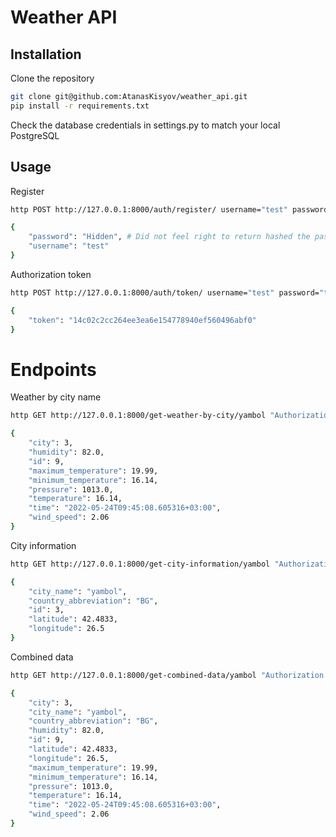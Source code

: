# Weather API

## Installation

Clone the repository

```bash
git clone git@github.com:AtanasKisyov/weather_api.git
pip install -r requirements.txt
```
Check the database credentials in settings.py to match your local PostgreSQL
## Usage

Register
```bash
http POST http://127.0.0.1:8000/auth/register/ username="test" password="test1234"

{
    "password": "Hidden", # Did not feel right to return hashed the password
    "username": "test"
}
```
Authorization token
```bash
http POST http://127.0.0.1:8000/auth/token/ username="test" password="test1234"

{
    "token": "14c02c2cc264ee3ea6e154778940ef560496abf0"
}
```

# Endpoints

Weather by city name
```bash
http GET http://127.0.0.1:8000/get-weather-by-city/yambol "Authorization: Token 14c02c2cc264ee3ea6e154778940ef560496abf0"

{
    "city": 3,
    "humidity": 82.0,
    "id": 9,
    "maximum_temperature": 19.99,
    "minimum_temperature": 16.14,
    "pressure": 1013.0,
    "temperature": 16.14,
    "time": "2022-05-24T09:45:08.605316+03:00",
    "wind_speed": 2.06
}
```
City information
```bash
http GET http://127.0.0.1:8000/get-city-information/yambol "Authorization: Token 14c02c2cc264ee3ea6e154778940ef560496abf0"

{
    "city_name": "yambol",
    "country_abbreviation": "BG",
    "id": 3,
    "latitude": 42.4833,
    "longitude": 26.5
}
```
Combined data
```bash
http GET http://127.0.0.1:8000/get-combined-data/yambol "Authorization: Token 14c02c2cc264ee3ea6e154778940ef560496abf0"

{
    "city": 3,
    "city_name": "yambol",
    "country_abbreviation": "BG",
    "humidity": 82.0,
    "id": 9,
    "latitude": 42.4833,
    "longitude": 26.5,
    "maximum_temperature": 19.99,
    "minimum_temperature": 16.14,
    "pressure": 1013.0,
    "temperature": 16.14,
    "time": "2022-05-24T09:45:08.605316+03:00",
    "wind_speed": 2.06
}

```
